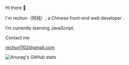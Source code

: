 Hi there 👋

I'm rechun（阿纯）, a Chinese front-end web developer .
 
 I’m currently learning JavaScript.
 
Contact me

rechun1102@gmail.com


![Anurag's GitHub stats](https://github-readme-stats.vercel.app/api?username=rechun&show_icons=true&theme=radical)

